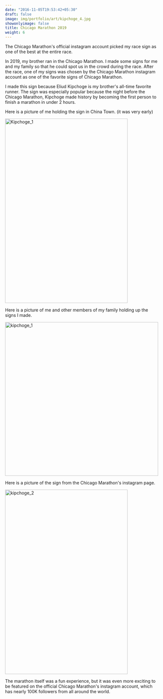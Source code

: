 ```yaml
---
date: "2016-11-05T19:53:42+05:30"
draft: false
image: img/portfolio/art/kipchoge_4.jpg
showonlyimage: false
title: Chicago Marathon 2019
weight: 6
---
```


The Chicago Marathon's official instagram account picked my race sign as one of the best at the entire race.

<!--more-->

In 2019, my brother ran in the Chicago Marathon. I made some signs for me and my family so that he could spot us in the crowd during the race. After the race, one of my signs was chosen by the Chicago Marathon instagram account as one of the favorite signs of Chicago Marathon.  

I made this sign because Eliud Kipchoge is my brother's all-time favorite runner. The sign was especially popular because the night before the Chicago Marathon, Kipchoge made history by becoming the first person to finish a marathon in under 2 hours. 


Here is a picture of me holding the sign in China Town. (it was very early)

<img src="/portfolio/6w_MC_Escher_files/kipchoge_3.JPG" alt="Kipchoge_1" width="400px" height="600px"/>

Here is a picture of me and other members of my family holding up the signs I made. 

<img src="/portfolio/6w_MC_Escher_files/kipchoge_1.jpg" alt="kipchoge_1" width="500px" height="500px"/>

Here is a picture of the sign from the Chicago Marathon's instagram page.

<img src="/portfolio/6w_MC_Escher_files/kipchoge_2.JPG" alt="kipchoge_2" width="400px" height="600px"/>

The marathon itself was a fun experience, but it was even more exciting to be featured on the official Chicago Marathon's instagram account, which has nearly 100K followers from all around the world. 



 

